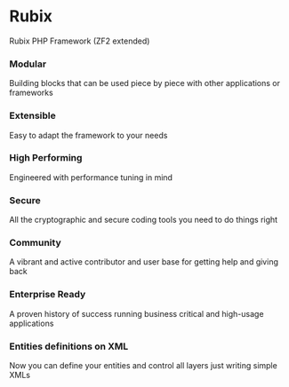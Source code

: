 Rubix
=====

Rubix PHP Framework (ZF2 extended)

<h3>Modular</h3>
  Building blocks that can be used piece by piece with other applications or frameworks

<h3>Extensible</h3>
  Easy to adapt the framework to your needs

<h3>High Performing</h3>
  Engineered with performance tuning in mind

<h3>Secure</h3>
  All the cryptographic and secure coding tools you need to do things right

<h3>Community</h3>
  A vibrant and active contributor and user base for getting help and giving back

<h3>Enterprise Ready</h3>
  A proven history of success running business critical and high-usage applications

<h3>Entities definitions on XML</h3>
  Now you can define your entities and control all layers just writing simple XMLs
